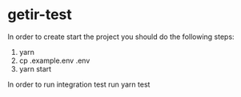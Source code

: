 # getir-test
In order to create start the project you should do the following steps:

1. yarn
2. cp .example.env .env
3. yarn start

In order to run integration test run 
yarn test
